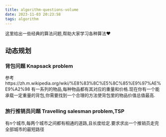 ```yaml
---
title: algorithm-questions-volume
date: 2023-11-03 20:23:58
tags: algorithm
---
```


这里给出一些经典的算法问题,帮助大家学习各种算法❤️

## 动态规划

### 背包问题 Knapsack problem

参考https://zh.m.wikipedia.org/wiki/%E8%83%8C%E5%8C%85%E9%97%AE%E9%A2%98
有一系列的物品,每种物品都有其对应的重量和价格.现在你有一个能承载一定重量的背包,你需要找到一个合理的方法使背包里的物品价值总值最高.

## 

### 旅行推销员问题 Travelling salesman problem,TSP

有n个城市,每两个城市之间都有相通的道路,且长度给定.要求求出一个推销员走完全部城市的最短路径
